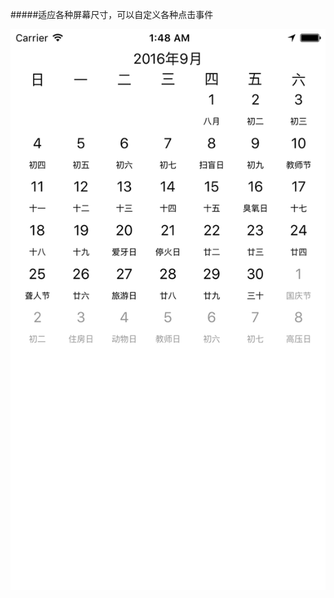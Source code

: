 #####适应各种屏幕尺寸，可以自定义各种点击事件


![image width=320 height=569](https://github.com/hanjt/calendar/blob/master/pic.png)
